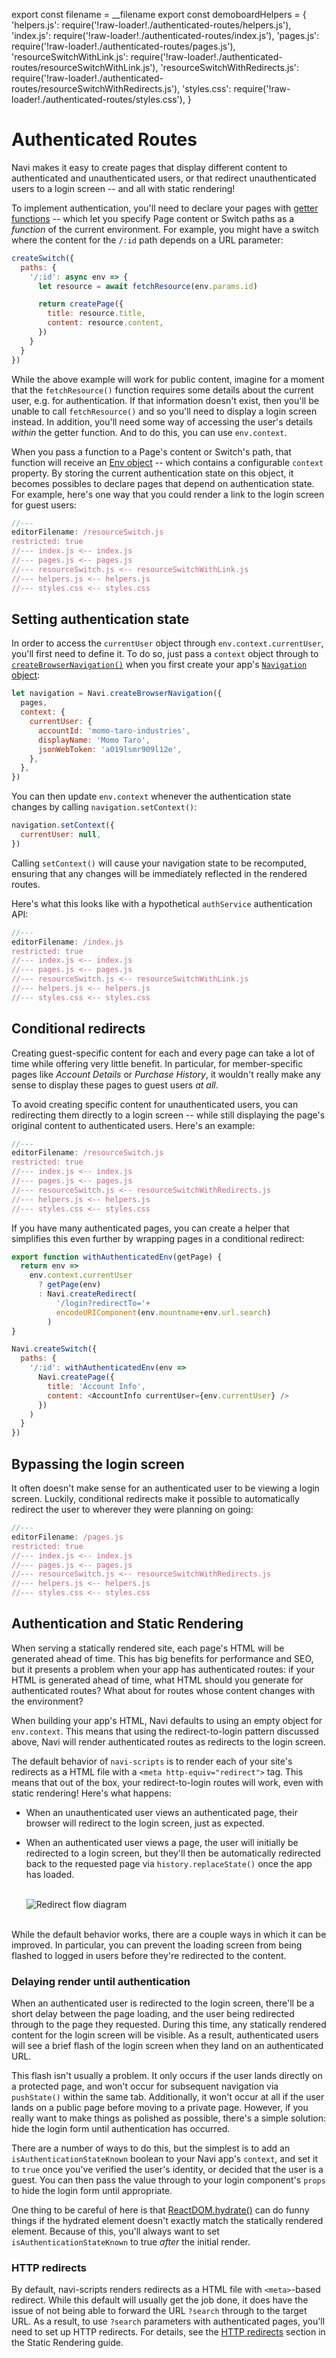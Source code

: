 export const filename = __filename
export const demoboardHelpers = {
  'helpers.js': require('!raw-loader!./authenticated-routes/helpers.js'),
  'index.js': require('!raw-loader!./authenticated-routes/index.js'),
  'pages.js': require('!raw-loader!./authenticated-routes/pages.js'),
  'resourceSwitchWithLink.js': require('!raw-loader!./authenticated-routes/resourceSwitchWithLink.js'),
  'resourceSwitchWithRedirects.js': require('!raw-loader!./authenticated-routes/resourceSwitchWithRedirects.js'),
  'styles.css': require('!raw-loader!./authenticated-routes/styles.css'),
}

Authenticated Routes
====================

Navi makes it easy to create pages that display different content to authenticated and unauthenticated users, or that redirect unauthenticated users to a login screen -- and all with static rendering!

To implement authentication, you'll need to declare your pages with [getter functions](../../reference/declarations/#constants-vs-getters) -- which let you specify Page content or Switch paths as a *function* of the current environment. For example, you might have a switch where the content for the `/:id` path depends on a URL parameter:

```js
createSwitch({
  paths: {
    '/:id': async env => {
      let resource = await fetchResource(env.params.id)

      return createPage({
        title: resource.title,
        content: resource.content,
      })
    }
  }
})
```

While the above example will work for public content, imagine for a moment that the `fetchResource()` function requires some details about the current user, e.g. for authentication. If that information doesn't exist, then you'll be unable to call `fetchResource()` and so you'll need to display a login screen instead. In addition, you'll need some way of accessing the user's details *within* the getter function. And to do this, you can use `env.context`.

When you pass a function to a Page's content or Switch's path, that function will receive an [Env object](../../reference/declarations/#env-objects) -- which contains a configurable `context` property. By storing the current authentication state on this object, it becomes possibles to declare pages that depend on authentication state. For example, here's one way that you could render a link to the login screen for guest users:

```js
//---
editorFilename: /resourceSwitch.js
restricted: true
//--- index.js <-- index.js
//--- pages.js <-- pages.js
//--- resourceSwitch.js <-- resourceSwitchWithLink.js
//--- helpers.js <-- helpers.js
//--- styles.css <-- styles.css
```


## Setting authentication state

In order to access the `currentUser` object through `env.context.currentUser`, you'll first need to define it. To do so, just pass a `context` object through to [`createBrowserNavigation()`](../../reference/navigation/#createbrowsernavigation) when you first create your app's [`Navigation` object](../../reference/navigation/):

```js
let navigation = Navi.createBrowserNavigation({
  pages,
  context: {
    currentUser: {
      accountId: 'momo-taro-industries',
      displayName: 'Momo Taro',
      jsonWebToken: 'a019lsmr909l12e',
    },
  },
})
```

You can then update `env.context` whenever the authentication state changes by calling `navigation.setContext()`:

```js
navigation.setContext({
  currentUser: null,
})
```

Calling `setContext()` will cause your navigation state to be recomputed, ensuring that any changes will be immediately reflected in the rendered routes.

Here's what this looks like with a hypothetical `authService` authentication API:

```js
//---
editorFilename: /index.js
restricted: true
//--- index.js <-- index.js
//--- pages.js <-- pages.js
//--- resourceSwitch.js <-- resourceSwitchWithLink.js
//--- helpers.js <-- helpers.js
//--- styles.css <-- styles.css
```


## Conditional redirects

Creating guest-specific content for each and every page can take a lot of time while offering very little benefit. In particular, for member-specific pages like *Account Details* or *Purchase History*, it wouldn't really make any sense to display these pages to guest users *at all*.

To avoid creating specific content for unauthenticated users, you can redirecting them directly to a login screen -- while still displaying the page's original content to authenticated users. Here's an example:

```js
//---
editorFilename: /resourceSwitch.js
restricted: true
//--- index.js <-- index.js
//--- pages.js <-- pages.js
//--- resourceSwitch.js <-- resourceSwitchWithRedirects.js
//--- helpers.js <-- helpers.js
//--- styles.css <-- styles.css
```

If you have many authenticated pages, you can create a helper that simplifies this even further by wrapping pages in a conditional redirect:

```js
export function withAuthenticatedEnv(getPage) {
  return env =>
    env.context.currentUser
      ? getPage(env)
      : Navi.createRedirect(
          '/login?redirectTo='+
          encodeURIComponent(env.mountname+env.url.search)
        )
}

Navi.createSwitch({
  paths: {
    '/:id': withAuthenticatedEnv(env =>
      Navi.createPage({
        title: 'Account Info',
        content: <AccountInfo currentUser={env.currentUser} />
      })
    )
  }
})
```


## Bypassing the login screen

It often doesn't make sense for an authenticated user to be viewing a login screen. Luckily, conditional redirects make it possible to automatically redirect the user to wherever they were planning on going:

```js
//---
editorFilename: /pages.js
restricted: true
//--- index.js <-- index.js
//--- pages.js <-- pages.js
//--- resourceSwitch.js <-- resourceSwitchWithRedirects.js
//--- helpers.js <-- helpers.js
//--- styles.css <-- styles.css
```


## Authentication and Static Rendering

When serving a statically rendered site, each page's HTML will be generated ahead of time. This has big benefits for performance and SEO, but it presents a problem when your app has authenticated routes: if your HTML is generated ahead of time, what HTML should you generate for authenticated routes? What about for routes whose content changes with the environment?

When building your app's HTML, Navi defaults to using an empty object for `env.context`. This means that using the redirect-to-login pattern discussed above, Navi will render authenticated routes as redirects to the login screen.

The default behavior of `navi-scripts` is to render each of your site's redirects as a HTML file with a `<meta http-equiv="redirect">` tag. This means that out of the box, your redirect-to-login routes will work, even with static rendering! Here's what happens:

-   When an unauthenticated user views an authenticated page, their browser will redirect to the login screen, just as expected.

-   When an authenticated user views a page, the user will initially be redirected to a login screen, but they'll then be automatically redirected back to the requested page via `history.replaceState()` once the app has loaded.

    <br />
    <img src={require('./authenticated-routes/auth-redirect-flow.svg')} alt="Redirect flow diagram" />
    <br /><br />

While the default behavior works, there are a couple ways in which it can be improved. In particular, you can prevent the loading screen from being flashed to logged in users before they're redirected to the content.


### Delaying render until authentication

When an authenticated user is redirected to the login screen, there'll be a short delay between the page loading, and the user being redirected through to the page they requested. During this time, any statically rendered content for the login screen will be visible. As a result, authenticated users will see a brief flash of the login screen when they land on an authenticated URL.

This flash isn't usually a problem. It only occurs if the user lands directly on a protected page, and won't occur for subsequent navigation via `pushState()` within the same tab. Additionally, it won't occur at all if the user lands on a public page before moving to a private page. However, if you really want to make things as polished as possible, there's a simple solution: hide the login form until authentication has occurred.

There are a number of ways to do this, but the simplest is to add an `isAuthenticationStateKnown` boolean to your Navi app's `context`, and set it to `true` once you've verified the user's identity, or decided that the user is a guest. You can then pass the value through to your login component's `props` to hide the login form until appropriate.

One thing to be careful of here is that [ReactDOM.hydrate()](https://reactjs.org/docs/react-dom.html#hydrate) can do funny things if the hydrated element doesn't exactly match the statically rendered element. Because of this, you'll always want to set `isAuthenticationStateKnown` to true *after* the initial render.


### HTTP redirects

By default, navi-scripts renders redirects as a HTML file with `<meta>`-based redirect. While this default will usually get the job done, it does have the issue of not being able to forward the URL `?search` through to the target URL. As a result, to use `?search` parameters with authenticated pages, you'll need to set up HTTP redirects. For details, see the [HTTP redirects](../static-rendering/#http-redirects) section in the Static Rendering guide.
